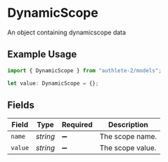 # DynamicScope

An object containing dynamicscope data

## Example Usage

```typescript
import { DynamicScope } from "authlete-2/models";

let value: DynamicScope = {};
```

## Fields

| Field              | Type               | Required           | Description        |
| ------------------ | ------------------ | ------------------ | ------------------ |
| `name`             | *string*           | :heavy_minus_sign: | The scope name.    |
| `value`            | *string*           | :heavy_minus_sign: | The scope value.   |